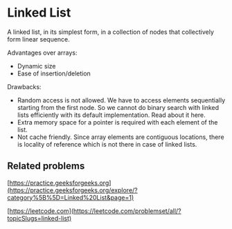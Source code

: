 # Linked List

A linked list, in its simplest form, in a collection of nodes that collectively form linear sequence.

Advantages over arrays:

* Dynamic size
* Ease of insertion/deletion

Drawbacks:

* Random access is not allowed. We have to access elements sequentially starting from the first node. So we cannot do binary search with linked lists efficiently with its default implementation. Read about it here.
* Extra memory space for a pointer is required with each element of the list.
* Not cache friendly. Since array elements are contiguous locations, there is locality of reference which is not there in case of linked lists.

## Related problems

[https://practice.geeksforgeeks.org](https://practice.geeksforgeeks.org/explore/?category%5B%5D=Linked%20List&page=1)

[https://leetcode.com](https://leetcode.com/problemset/all/?topicSlugs=linked-list)

